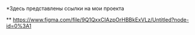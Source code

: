 *Здесь представлены ссылки на мои проекта


** https://www.figma.com/file/9Q1QxxCIAzpOrHBBkExVLz/Untitled?node-id=0%3A1
